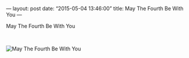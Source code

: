 —
layout: post
date: “2015-05-04 13:46:00”
title: May The Fourth Be With You
—

May The Fourth Be With You

 

![May The Fourth Be With You](\<{{site.url}}/assets/StarWarsFourth.jpeg\>)
